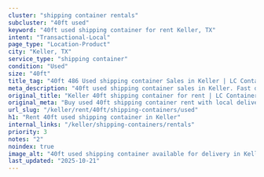 ```yaml
---
cluster: "shipping container rentals"
subcluster: "40ft used"
keyword: "40ft used shipping container for rent Keller, TX"
intent: "Transactional-Local"
page_type: "Location-Product"
city: "Keller, TX"
service_type: "shipping container"
condition: "Used"
size: "40ft"
title_tag: "40ft 486 Used shipping container Sales in Keller | LC Container"
meta_description: "40ft used shipping container sales in Keller. Fast delivery, competitive pricing. Serving shipping containers area. Quote ID: WQW. Call (214) 524-4168 for your free quote today."
original_title: "Keller 40ft shipping container for rent | LC Container"
original_meta: "Buy used 40ft shipping container rent with local delivery in Keller, TX. LC Container — local Since 2003. Request a fast quote today."
url_slug: "/keller/rent/40ft/shipping-containers/used"
h1: "Rent 40ft used shipping container in Keller"
internal_links: "/keller/shipping-containers/rentals"
priority: 3
notes: "2"
noindex: true
image_alt: "40ft used shipping container available for delivery in Keller"
last_updated: "2025-10-21"
---
```


<!-- TODO: Add unique city/inventory copy, images, and internal links here. -->

